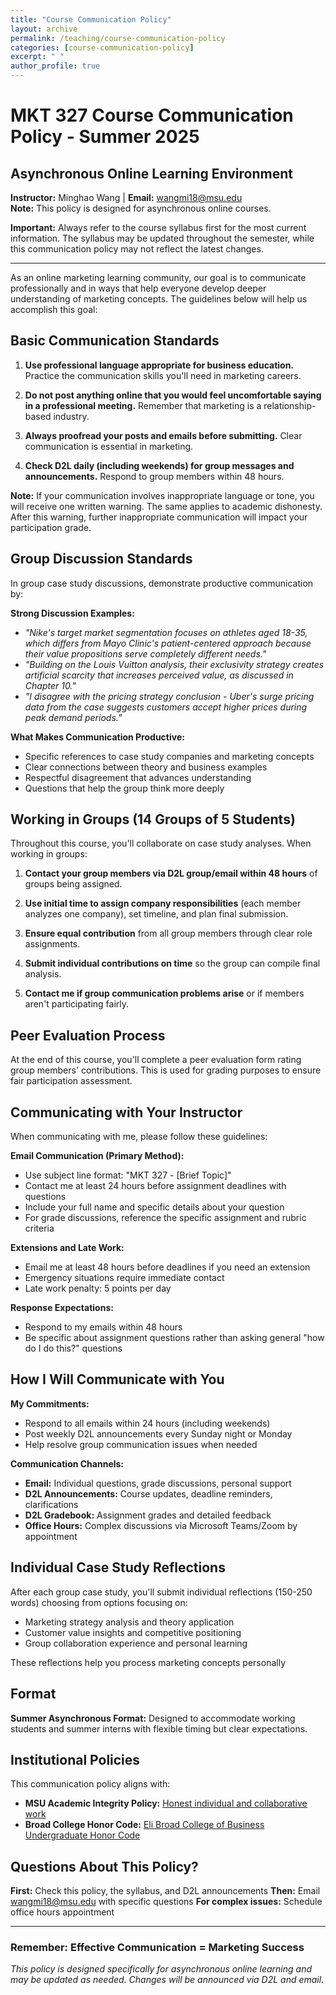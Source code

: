```yaml
---
title: "Course Communication Policy"
layout: archive
permalink: /teaching/course-communication-policy
categories: [course-communication-policy]
excerpt: " "
author_profile: true
---
```


<!-- excerpt-end -->

# MKT 327 Course Communication Policy - Summer 2025
## Asynchronous Online Learning Environment

**Instructor:** Minghao Wang | **Email:** wangmi18@msu.edu  
**Note:** This policy is designed for asynchronous online courses.

**Important:** Always refer to the course syllabus first for the most current information. The syllabus may be updated throughout the semester, while this communication policy may not reflect the latest changes.

---

As an online marketing learning community, our goal is to communicate professionally and in ways that help everyone develop deeper understanding of marketing concepts. The guidelines below will help us accomplish this goal:

## Basic Communication Standards

1. **Use professional language appropriate for business education.** Practice the communication skills you'll need in marketing careers.

2. **Do not post anything online that you would feel uncomfortable saying in a professional meeting.** Remember that marketing is a relationship-based industry.

3. **Always proofread your posts and emails before submitting.** Clear communication is essential in marketing.

4. **Check D2L daily (including weekends) for group messages and announcements.** Respond to group members within 48 hours.

**Note:** If your communication involves inappropriate language or tone, you will receive one written warning. The same applies to academic dishonesty. After this warning, further inappropriate communication will impact your participation grade.

## Group Discussion Standards

In group case study discussions, demonstrate productive communication by:

**Strong Discussion Examples:**
- *"Nike's target market segmentation focuses on athletes aged 18-35, which differs from Mayo Clinic's patient-centered approach because their value propositions serve completely different needs."*
- *"Building on the Louis Vuitton analysis, their exclusivity strategy creates artificial scarcity that increases perceived value, as discussed in Chapter 10."*
- *"I disagree with the pricing strategy conclusion - Uber's surge pricing data from the case suggests customers accept higher prices during peak demand periods."*

**What Makes Communication Productive:**
- Specific references to case study companies and marketing concepts
- Clear connections between theory and business examples  
- Respectful disagreement that advances understanding
- Questions that help the group think more deeply

## Working in Groups (14 Groups of 5 Students)

Throughout this course, you'll collaborate on case study analyses. When working in groups:

1. **Contact your group members via D2L group/email within 48 hours** of groups being assigned.

2. **Use initial time to assign company responsibilities** (each member analyzes one company), set timeline, and plan final submission.

3. **Ensure equal contribution** from all group members through clear role assignments.

4. **Submit individual contributions on time** so the group can compile final analysis.

5. **Contact me if group communication problems arise** or if members aren't participating fairly.

## Peer Evaluation Process

At the end of this course, you'll complete a peer evaluation form rating group members' contributions. This is used for grading purposes to ensure fair participation assessment. 

## Communicating with Your Instructor

When communicating with me, please follow these guidelines:

**Email Communication (Primary Method):**
- Use subject line format: "MKT 327 - [Brief Topic]"
- Contact me at least 24 hours before assignment deadlines with questions
- Include your full name and specific details about your question
- For grade discussions, reference the specific assignment and rubric criteria

**Extensions and Late Work:**
- Email me at least 48 hours before deadlines if you need an extension
- Emergency situations require immediate contact
- Late work penalty: 5 points per day

**Response Expectations:**
- Respond to my emails within 48 hours
- Be specific about assignment questions rather than asking general "how do I do this?" questions

## How I Will Communicate with You

**My Commitments:**
- Respond to all emails within 24 hours (including weekends)
- Post weekly D2L announcements every Sunday night or Monday
- Help resolve group communication issues when needed

**Communication Channels:**
- **Email:** Individual questions, grade discussions, personal support
- **D2L Announcements:** Course updates, deadline reminders, clarifications  
- **D2L Gradebook:** Assignment grades and detailed feedback
- **Office Hours:** Complex discussions via Microsoft Teams/Zoom by appointment

## Individual Case Study Reflections

After each group case study, you'll submit individual reflections (150-250 words) choosing from options focusing on:
- Marketing strategy analysis and theory application
- Customer value insights and competitive positioning
- Group collaboration experience and personal learning

These reflections help you process marketing concepts personally

## Format

**Summer Asynchronous Format:** Designed to accommodate working students and summer interns with flexible timing but clear expectations.

## Institutional Policies

This communication policy aligns with:
- **MSU Academic Integrity Policy:** [Honest individual and collaborative work](https://ossa.msu.edu/academic-integrity)
- **Broad College Honor Code:** [Eli Broad College of Business Undergraduate Honor Code](https://broad.msu.edu/undergraduate/policies/honor-code/)

## Questions About This Policy?

**First:** Check this policy, the syllabus, and D2L announcements
**Then:** Email wangmi18@msu.edu with specific questions
**For complex issues:** Schedule office hours appointment

---

### Remember: Effective Communication = Marketing Success

*This policy is designed specifically for asynchronous online learning and may be updated as needed. Changes will be announced via D2L and email.*